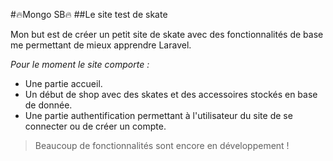 #:fire:Mongo SB:fire: 
##Le site test de skate


Mon but est de créer un petit site de skate avec des fonctionnalités de base me permettant de mieux apprendre Laravel.

*Pour le moment le site comporte :*

- Une partie accueil.
- Un début de shop avec des skates et des accessoires stockés en base de donnée.
- Une partie authentification permettant à l'utilisateur du site de se connecter ou de créer un compte.

>Beaucoup de fonctionnalités sont encore en développement !



